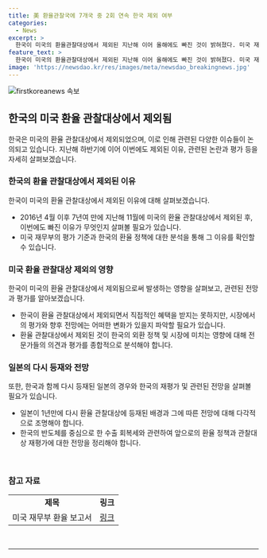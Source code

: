 ```yaml
---
title: 美 환율관찰국에 7개국 중 2회 연속 한국 제외 여부
categories:
  - News
excerpt: >
  한국이 미국의 환율관찰대상에서 제외된 지난해 이어 올해에도 빠진 것이 밝혀졌다. 미국 재무부는 중국, 일본, 말레이시아, 싱가포르, 대만, 베트남, 독일 등 7개국을 환율관찰대상국으로 선정하며 중국에 대한 투명성 강화를 촉구했다. 한국은 매출 흑자 기준에는 해당하지만, 환율 관찰 대상에서 제외됐다. 이에도 한국의 외환 정책은 긍정적으로 평가되며, 반도체 수출 회복에 따라 재평가될 가능성이 있다. 일본은 1년 만에 다시 명단에 등재되었다.
feature_text: >
  한국이 미국의 환율관찰대상에서 제외된 지난해 이어 올해에도 빠진 것이 밝혀졌다. 미국 재무부는 중국, 일본, 말레이시아, 싱가포르, 대만, 베트남, 독일 등 7개국을 환율관찰대상국으로 선정하며 중국에 대한 투명성 강화를 촉구했다. 한국은 매출 흑자 기준에는 해당하지만, 환율 관찰 대상에서 제외됐다. 이에도 한국의 외환 정책은 긍정적으로 평가되며, 반도체 수출 회복에 따라 재평가될 가능성이 있다. 일본은 1년 만에 다시 명단에 등재되었다.
image: 'https://newsdao.kr/res/images/meta/newsdao_breakingnews.jpg'
---
```


<p><img src="https://newsdao.kr/res/images/meta/newsdao_breakingnews.jpg" alt="firstkoreanews 속보" /></p>

<h2 data-ke-size="size26">한국의 미국 환율 관찰대상에서 제외됨</h2>

<p data-ke-size="size16">한국은 미국의 환율 관찰대상에서 제외되었으며, 이로 인해 관련된 다양한 이슈들이 논의되고 있습니다. 지난해 하반기에 이어 이번에도 제외된 이유, 관련된 논란과 평가 등을 자세히 살펴보겠습니다.</p>

<h3>한국의 환율 관찰대상에서 제외된 이유</h3>

<p data-ke-size="size16">한국이 미국의 환율 관찰대상에서 제외된 이유에 대해 살펴보겠습니다.</p>

<ul>
  <li>2016년 4월 이후 7년여 만에 지난해 11월에 미국의 환율 관찰대상에서 제외된 후, 이번에도 빠진 이유가 무엇인지 살펴볼 필요가 있습니다.</li>
  <li>미국 재무부의 평가 기준과 한국의 환율 정책에 대한 분석을 통해 그 이유를 확인할 수 있습니다.</li>
</ul>

<h3>미국 환율 관찰대상 제외의 영향</h3>

<p data-ke-size="size16">한국이 미국의 환율 관찰대상에서 제외됨으로써 발생하는 영향을 살펴보고, 관련된 전망과 평가를 알아보겠습니다.</p>

<ul>
  <li>한국이 환율 관찰대상에서 제외되면서 직접적인 혜택을 받지는 못하지만, 시장에서의 평가와 향후 전망에는 어떠한 변화가 있을지 파악할 필요가 있습니다.</li>
  <li>환율 관찰대상에서 제외된 것이 한국의 외환 정책 및 시장에 미치는 영향에 대해 전문가들의 의견과 평가를 종합적으로 분석해야 합니다.</li>
</ul>

<h3>일본의 다시 등재와 전망</h3>

<p data-ke-size="size16">또한, 한국과 함께 다시 등재된 일본의 경우와 한국의 재평가 및 관련된 전망을 살펴볼 필요가 있습니다.</p>

<ul>
  <li>일본이 1년만에 다시 환율 관찰대상에 등재된 배경과 그에 따른 전망에 대해 다각적으로 조명해야 합니다.</li>
  <li>한국의 반도체를 중심으로 한 수출 회복세와 관련하여 앞으로의 환율 정책과 관찰대상 재평가에 대한 전망을 정리해야 합니다.</li>
</ul>

<p data-ke-size="size16">&nbsp;</p>

<h3>참고 자료</h3>

<table>
  <tbody>
    <tr>
      <td style="text-align: center; height: 17px;"><b>제목</b></td>
      <td style="text-align: center; height: 17px;"><b>링크</b></td>
    </tr>
    <tr>
      <td style="text-align: center; height: 17px;">미국 재무부 환율 보고서</td>
      <td style="text-align: center; height: 17px;"><a href="링크주소">링크</a></td>
    </tr>
  </tbody>
</table>

<p data-ke-size="size16">&nbsp;</p>

<hr>

<p data-ke-size="size16">&nbsp;</p>

